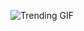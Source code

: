 
<!-- GIF_SECTION -->
![Trending GIF](https://media1.giphy.com/media/v1.Y2lkPThiYjIxNzcyZnh4aGU3dHZwdm9rNWg1ZmQ0czFscTJubGdiZnd2MHo5NnRvM3RkMSZlcD12MV9naWZzX3NlYXJjaCZjdD1n/3ohs7WnQtnXbXOOrO8/giphy.gif)
<!-- END_GIF_SECTION -->
